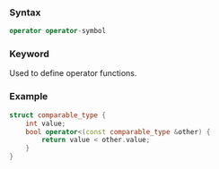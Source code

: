 ### Syntax
```c++
operator operator-symbol
```
### Keyword
Used to define operator functions.
### Example
```c++
struct comparable_type {
	int value;
	bool operator<(const comparable_type &other) {
		return value < other.value;
	}
}
```